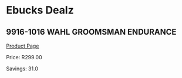 
# Ebucks Dealz
## 9916-1016 WAHL GROOMSMAN ENDURANCE
[Product Page](https://www.ebucks.com/web/shop/productSelected.do?prodId=1191145660&catId=1186081080)

Price: R299.00

Savings: 31.0


	